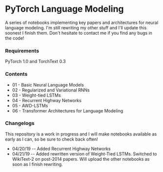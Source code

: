 # PyTorch Language Modeling
A series of notebooks implementing key papers and architectures for neural language modeling. I'm still rewriting my other stuff and I'll update this soonest I finish them. Don't hesitate to contact me if you find any bugs in the code!

### Requirements
PyTorch 1.0 and TorchText 0.3

### Contents
* 01 - Basic Neural Language Models
* 02 - Regularized and Variational RNNs
* 03 - Weight-tied LSTMs
* 04 - Recurrent Highway Networks
* 05 - AWD-LSTMs
* 06 - Transformer Architectures for Language Modeling

### Changelogs
This repository is a work in progress and I will make notebooks available as early as I can, so be sure to check back often!
* 04/20/19 -- Added Recurrent Highway Networks
* 04/21/19 -- Added rewritten version of Weight-Tied LSTMs. Switched to WikiText-2 on post-2014 papers. Will upload the other notebooks as soon as I finish rewriting.

